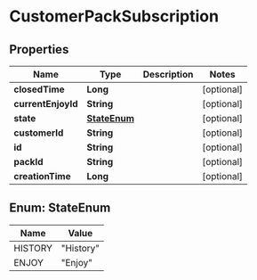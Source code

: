 
# CustomerPackSubscription

## Properties
Name | Type | Description | Notes
------------ | ------------- | ------------- | -------------
**closedTime** | **Long** |  |  [optional]
**currentEnjoyId** | **String** |  |  [optional]
**state** | [**StateEnum**](#StateEnum) |  |  [optional]
**customerId** | **String** |  |  [optional]
**id** | **String** |  |  [optional]
**packId** | **String** |  |  [optional]
**creationTime** | **Long** |  |  [optional]


<a name="StateEnum"></a>
## Enum: StateEnum
Name | Value
---- | -----
HISTORY | &quot;History&quot;
ENJOY | &quot;Enjoy&quot;



